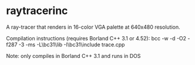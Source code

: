 # raytracerinc
A ray-tracer that renders in 16-color VGA palette at 640x480 resolution.


Compilation instructions (requires Borland C++ 3.1 or 4.52):
bcc -w -d -O2 -f287 -3 -ms -L\bc31\lib -I\bc31\include trace.cpp

Note: only compiles in Borland C++ 3.1 and runs in DOS
